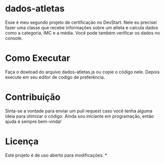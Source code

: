 # dados-atletas
Esse é meu segundo projeto de certificação no DevStart. Nele eu precisei fazer uma classe que recebe informações sobre um atleta e calcula dados como a categoria, IMC e a média. Você pode também verificar os dados no console.

# Como Executar
Faça o dowload do arquivo dados-atletas.js ou copie o código nele. Depois execute em seu editor de codigo de preferência.

# Contribuição
Sinta-se a vontade para enviar um pull request caso você tenha alguma ideia para otimizar o código. Ainda sou iniciante em programação, então ajuda é sempre bem-vinda!

# Licença
Este projeto é de uso aberto para modificações.
* 

